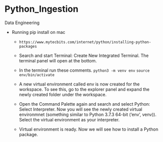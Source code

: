 # Python_Ingestion
Data Engineering

- Running pip install on mac
    - `https://www.mytecbits.com/internet/python/installing-python-packages`
    - Search and start Terminal: Create New Integrated Terminal. The terminal panel will open at the bottom.
    - In the terminal run these comments.
        `python3 -m venv env`
        `source env/bin/activate`

    - A new virtual environment called env is now created for the workspace. To see this, go to the explorer panel and expand the newly created folder under the workspace.

    - Open the Command Palette again and search and select Python: Select Interpreter. Now you will see the newly created virtual environmnet (something similar to Python 3.7.3 64-bit (‘env’, venv)). Select the virtual environment as your interpreter.

    - Virtual environment is ready. Now we will see how to install a Python package.